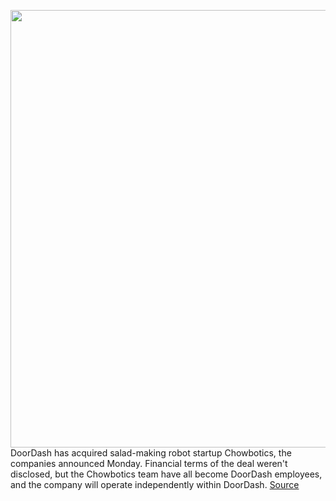 <img src='https://cdn.vox-cdn.com/thumbor/tlVJTgvIBKqI5qwP1E9QBz-cQJk=/0x0:2700x1585/1200x800/filters:focal(1134x577:1566x1009)/cdn.vox-cdn.com/uploads/chorus_image/image/68788642/chowbotics.0.jpg' width='700px' /><br/>
DoorDash has acquired salad-making robot startup Chowbotics, the companies announced Monday. Financial terms of the deal weren't disclosed, but the Chowbotics team have all become DoorDash employees, and the company will operate independently within DoorDash.
<a href='https://www.theverge.com/2021/2/8/22272746/doordash-chowbotics-acquisition-salad-robot'> Source <a/>